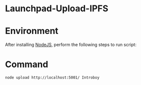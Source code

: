 # Launchpad-Upload-IPFS

# Environment
After installing [NodeJS](https://nodejs.org/en), perform the following steps to run script:

# Command
```bash
node upload http://localhost:5001/ Introboy
```
